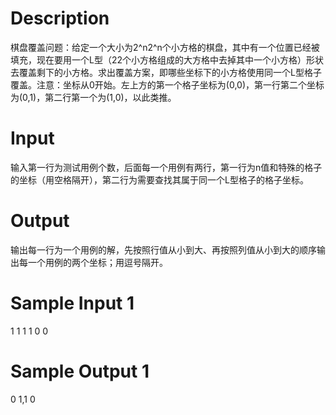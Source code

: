# Description

棋盘覆盖问题：给定一个大小为2^n2^n个小方格的棋盘，其中有一个位置已经被填充，现在要用一个L型（22个小方格组成的大方格中去掉其中一个小方格）形状去覆盖剩下的小方格。求出覆盖方案，即哪些坐标下的小方格使用同一个L型格子覆盖。注意：坐标从0开始。左上方的第一个格子坐标为(0,0)，第一行第二个坐标为(0,1)，第二行第一个为(1,0)，以此类推。

# Input

输入第一行为测试用例个数，后面每一个用例有两行，第一行为n值和特殊的格子的坐标（用空格隔开），第二行为需要查找其属于同一个L型格子的格子坐标。

# Output

输出每一行为一个用例的解，先按照行值从小到大、再按照列值从小到大的顺序输出每一个用例的两个坐标；用逗号隔开。

# Sample Input 1

1
1 1 1
0 0

# Sample Output 1

0 1,1 0